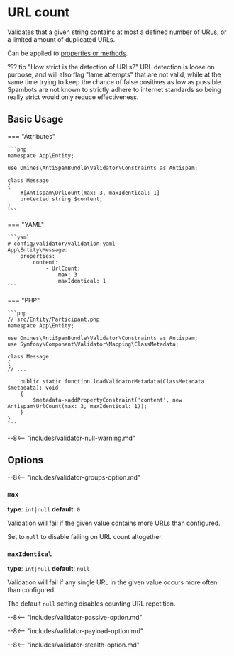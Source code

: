 # URL count

Validates that a given string contains at most a defined number of URLs, or a limited amount of duplicated URLs.

Can be applied to [properties or methods](https://symfony.com/doc/current/validation.html#constraint-targets).

??? tip "How strict is the detection of URLs?"
    URL detection is loose on purpose, and will also flag "lame attempts" that are not valid, while at the same time
    trying to keep the chance of false positives as low as possible. Spambots are not known to strictly adhere to
    internet standards so being really strict would only reduce effectiveness.

## Basic Usage

=== "Attributes"

    ```php
    namespace App\Entity;
    
    use Omines\AntiSpamBundle\Validator\Constraints as Antispam;
    
    class Message
    {
        #[Antispam\UrlCount(max: 3, maxIdentical: 1]
        protected string $content;
    }
    ```

=== "YAML"

    ```yaml
    # config/validator/validation.yaml
    App\Entity\Message:
        properties:
            content:
                - UrlCount:
                    max: 3
                    maxIdentical: 1
    ```

=== "PHP"

    ```php
    // src/Entity/Participant.php
    namespace App\Entity;
    
    use Omines\AntiSpamBundle\Validator\Constraints as Antispam;
    use Symfony\Component\Validator\Mapping\ClassMetadata;
    
    class Message
    {
    // ...
    
        public static function loadValidatorMetadata(ClassMetadata $metadata): void
        {
            $metadata->addPropertyConstraint('content', new Antispam\UrlCount(max: 3, maxIdentical: 1));
        }
    }
    ```

--8<-- "includes/validator-null-warning.md"

## Options

--8<-- "includes/validator-groups-option.md"

### `max`

**type**: `int|null` **default**: `0`

Validation will fail if the given value contains more URLs than configured.

Set to `null` to disable failing on URL count altogether.

### `maxIdentical`

**type**: `int|null` **default**: `null`

Validation will fail if any single URL in the given value occurs more often than configured.

The default `null` setting disables counting URL repetition.

--8<-- "includes/validator-passive-option.md"

--8<-- "includes/validator-payload-option.md"

--8<-- "includes/validator-stealth-option.md"
